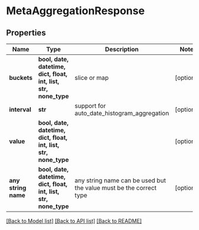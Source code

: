 # MetaAggregationResponse


## Properties
Name | Type | Description | Notes
------------ | ------------- | ------------- | -------------
**buckets** | **bool, date, datetime, dict, float, int, list, str, none_type** | slice or map | [optional] 
**interval** | **str** | support for auto_date_histogram_aggregation | [optional] 
**value** | **bool, date, datetime, dict, float, int, list, str, none_type** |  | [optional] 
**any string name** | **bool, date, datetime, dict, float, int, list, str, none_type** | any string name can be used but the value must be the correct type | [optional]

[[Back to Model list]](../README.md#documentation-for-models) [[Back to API list]](../README.md#documentation-for-api-endpoints) [[Back to README]](../README.md)


